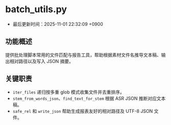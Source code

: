 # batch_utils.py

- 最后更新时间：2025-11-01 22:32:09 +0900

## 功能概述
提供批处理脚本常用的文件匹配与报告工具，帮助根据素材文件名推导文本稿、输出相对路径以及写入 JSON 摘要。

## 关键职责
- `iter_files` 递归按多重 glob 模式收集文件并去重排序。
- `stem_from_words_json`、`find_text_for_stem` 根据 ASR JSON 推断对应文本稿。
- `safe_rel` 和 `write_json` 帮助生成报表友好的相对路径及 UTF-8 JSON 文件。
